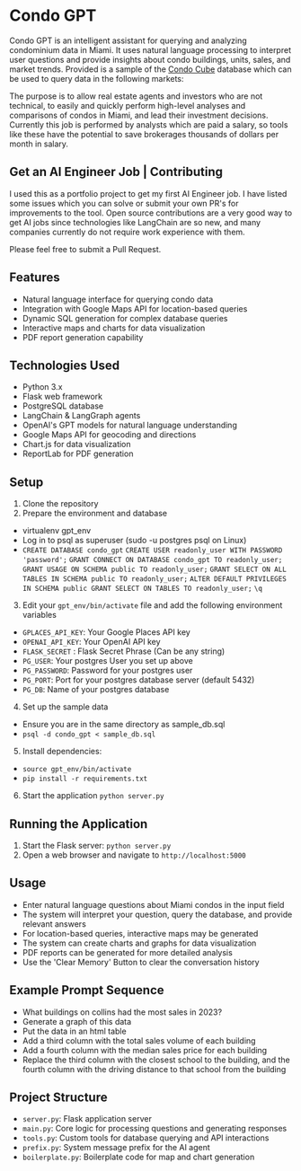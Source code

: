 # Condo GPT

Condo GPT is an intelligent assistant for querying and analyzing condominium data in Miami. It uses natural language processing to interpret user questions and provide insights about condo buildings, units, sales, and market trends.
Provided is a sample of the [Condo Cube]([https://duckduckgo.com](https://condo-cube.com/)) database which can be used to query data in the following markets:

The purpose is to allow real estate agents and investors who are not technical, to easily and quickly perform high-level analyses and comparisons of condos in Miami, and lead their investment decisions. Currently this job is performed by analysts which are paid a salary, so tools like these have the potential to save brokerages thousands of dollars per month in salary.

## Get an AI Engineer Job | Contributing
I used this as a portfolio project to get my first AI Engineer job. I have listed some issues which you can solve or submit your own PR's for improvements to the tool. Open source contributions are a very good way to get AI jobs since technologies like LangChain are so new, and many companies currently do not require work experience with them.

Please feel free to submit a Pull Request.

## Features

- Natural language interface for querying condo data
- Integration with Google Maps API for location-based queries
- Dynamic SQL generation for complex database queries
- Interactive maps and charts for data visualization
- PDF report generation capability

## Technologies Used

- Python 3.x
- Flask web framework
- PostgreSQL database
- LangChain & LangGraph agents
- OpenAI's GPT models for natural language understanding
- Google Maps API for geocoding and directions
- Chart.js for data visualization
- ReportLab for PDF generation

## Setup

1. Clone the repository
2. Prepare the environment and database
-  virtualenv gpt_env
-  Log in to psql as superuser (sudo -u postgres psql on Linux)
-  `CREATE DATABASE condo_gpt`
   `CREATE USER readonly_user WITH PASSWORD 'password';`
   `GRANT CONNECT ON DATABASE condo_gpt TO readonly_user;`
   `GRANT USAGE ON SCHEMA public TO readonly_user;`
   `GRANT SELECT ON ALL TABLES IN SCHEMA public TO readonly_user;`
   `ALTER DEFAULT PRIVILEGES IN SCHEMA public GRANT SELECT ON TABLES TO readonly_user;`
   `\q`
3. Edit your `gpt_env/bin/activate` file and add the following environment variables
- `GPLACES_API_KEY`: Your Google Places API key
- `OPENAI_API_KEY`: Your OpenAI API key
- `FLASK_SECRET` : Flask Secret Phrase (Can be any string)
- `PG_USER`: Your postgres User you set up above
- `PG_PASSWORD`: Password for your postgres user
- `PG_PORT`: Port for your postgres database server (default 5432)
- `PG_DB`: Name of your postgres database
4. Set up the sample data
-  Ensure you are in the same directory as sample_db.sql
-  `psql -d condo_gpt < sample_db.sql`
5. Install dependencies:
- `source gpt_env/bin/activate`
- `pip install -r requirements.txt`
6. Start the application
`python server.py`

## Running the Application

1. Start the Flask server:
`python server.py`
2. Open a web browser and navigate to `http://localhost:5000`

## Usage

- Enter natural language questions about Miami condos in the input field
- The system will interpret your question, query the database, and provide relevant answers
- For location-based queries, interactive maps may be generated
- The system can create charts and graphs for data visualization
- PDF reports can be generated for more detailed analysis
- Use the 'Clear Memory' Button to clear the conversation history

## Example Prompt Sequence
- What buildings on collins had the most sales in 2023?
- Generate a graph of this data
- Put the data in an html table
- Add a third column with the total sales volume of each building
- Add a fourth column with the median sales price for each building
- Replace the third column with the closest school to the building, and the fourth column with the driving distance to that school from the building

## Project Structure

- `server.py`: Flask application server
- `main.py`: Core logic for processing questions and generating responses
- `tools.py`: Custom tools for database querying and API interactions
- `prefix.py`: System message prefix for the AI agent
- `boilerplate.py`: Boilerplate code for map and chart generation
